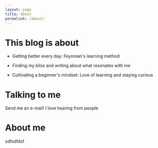 ```yaml
---
layout: page
title: About
permalink: /about/
---
```


# This blog is about

- Getting better every day: Feynman's learning method

- Finding my bliss and writing about what resonates with me 

- Cultivating a beginner's mindset: Love of learning and staying curious


# Talking to me

Send me an e-mail! I love hearing from people

# About me
sdfsdfdsf
